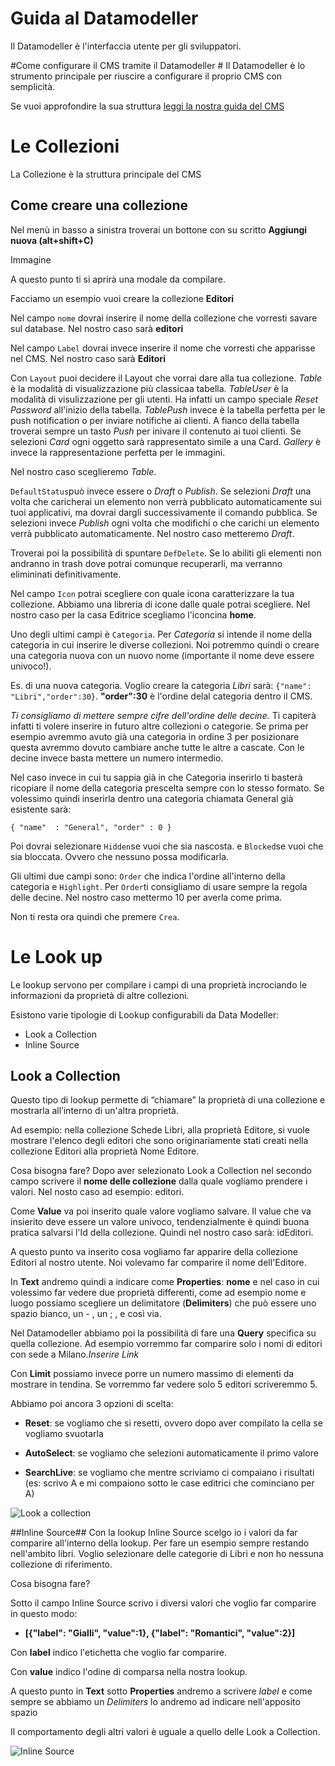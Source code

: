 # Guida al Datamodeller #
Il Datamodeller è l'interfaccia utente per gli sviluppatori.

#Come configurare il CMS tramite il Datamodeller #
Il Datamodeller è lo strumento principale per riuscire a configurare il proprio CMS con semplicità.

Se vuoi approfondire la sua struttura [leggi la nostra guida del CMS](https://docs.mia-platform.eu/user_guide_and_tools/cms/)

# Le Collezioni #

La Collezione è la struttura principale del CMS

## Come creare una collezione ##
Nel menù in basso a sinistra troverai un bottone con su scritto **Aggiungi nuova (alt+shift+C)**

Immagine

A questo punto ti si aprirà una modale da compilare.

Facciamo un esempio vuoi creare la collezione **Editori**

Nel campo `nome` dovrai inserire il nome della collezione che vorresti savare sul database. Nel nostro caso sarà **editori**

Nel campo `Label` dovrai invece inserire il nome che vorresti che apparisse nel CMS. Nel nostro caso sarà **Editori**

Con `Layout` puoi decidere il Layout che vorrai dare alla tua collezione. *Table* è la modalità di visualizzazione più classicaa tabella. *TableUser* è la modalità di visulizzazione per gli utenti. Ha infatti un campo speciale *Reset Password* all'inizio della tabella. *TablePush* invece è la tabella perfetta per le push notification o per inviare notifiche ai clienti. A fianco della tabella troverai sempre un tasto *Push* per inivare il contenuto ai tuoi clienti. Se selezioni *Card* ogni oggetto sarà rappresentato simile a una Card. *Gallery* è invece la rappresentazione perfetta per le immagini.

Nel nostro caso sceglieremo *Table*.

`DefaultStatus`può invece essere o *Draft* o *Publish*. Se selezioni *Draft* una volta che caricherai un elemento non verrà pubblicato automaticamente sui tuoi applicativi, ma dovrai dargli successivamente il comando pubblica. Se selezioni invece *Publish* ogni volta che modifichi o che carichi un elemento verrà pubblicato automaticamente. Nel nostro caso metteremo *Draft*.

Troverai poi la possibilità di spuntare `DefDelete`. Se lo abiliti gli elementi non andranno in trash dove potrai comunque recuperarli, ma verranno elimininati definitivamente.

Nel campo `Icon` potrai scegliere con quale icona caratterizzare la tua collezione. Abbiamo una libreria di icone dalle quale potrai scegliere. Nel nostro caso per la casa Editrice scegliamo l'iconcina **home**.

Uno degli ultimi campi è `Categoria`. Per *Categoria* si intende il nome della categoria in cui inserire le diverse collezioni. Noi potremmo quindi o creare una categoria nuova con un nuovo nome (importante il nome deve essere univoco!).

Es. di una nuova categoria. Voglio creare la categoria *Libri*
sarà: `{"name": "Libri","order":30}`. **"order":30** è l'ordine delal categoria dentro il CMS.

*Ti consigliamo di mettere sempre cifre dell'ordine delle decine.* Ti capiterà infatti ti volere inserire in futuro altre collezioni o categorie. Se prima per esempio avremmo avuto già una categoria in ordine 3 per posizionare questa avremmo dovuto cambiare anche tutte le altre a cascate. Con le decine invece basta mettere un numero intermedio.

Nel caso invece in cui tu sappia già in che Categoria inserirlo ti basterà ricopiare il nome della categoria prescelta sempre con lo stesso formato. Se volessimo quindi inserirla dentro una categoria chiamata General già esistente sarà:

 `{ "name"  : "General", "order" : 0 }`

 Poi dovrai selezionare `Hidden`se vuoi che sia nascosta. e `Blocked`se vuoi che sia bloccata. Ovvero che nessuno possa modificarla.

 Gli ultimi due campi sono: `Order` che indica l'ordine all'interno della categoria e `Highlight`. Per `Order`ti consigliamo di usare sempre la regola delle decine. Nel nostro caso mettermo 10 per averla come prima.

 Non ti resta ora quindi che premere `Crea`.

# Le Look up #

Le lookup servono per compilare i campi di una proprietà incrociando le informazioni da proprietà di altre collezioni.

Esistono varie tipologie di Lookup configurabili da Data Modeller:

- Look a Collection
- Inline Source

## Look a Collection ##
Questo tipo di lookup permette di “chiamare” la proprietà di una collezione e mostrarla all’interno di un'altra proprietà.

Ad esempio: nella collezione Schede Libri, alla proprietà Editore, si vuole mostrare l'elenco degli editori che sono originariamente stati creati nella collezione Editori alla proprietà Nome Editore.

Cosa bisogna fare?
Dopo aver selezionato Look a Collection nel secondo campo scrivere il **nome delle collezione** dalla quale vogliamo prendere i valori. Nel nosto caso ad esempio: editori.

Come **Value** va poi inserito quale valore vogliamo salvare. Il value che va insierito deve essere un valore univoco, tendenzialmente è quindi buona pratica salvarsi l'Id della collezione.
Quindi nel nostro caso sarà: idEditori.

A questo punto va inserito cosa vogliamo far apparire della collezione Editori al nostro utente. Noi volevamo far comparire il nome dell'Editore.

In **Text** andremo quindi a indicare come **Properties**: **nome**
e nel caso in cui volessimo far vedere due proprietà differenti, come ad esempio nome e luogo possiamo scegliere un delimitatore (**Delimiters**) che può essere uno spazio bianco, un - , un ; , e così via.

Nel Datamodeller abbiamo poi la possibilità di fare una **Query** specifica su quella collezione. Ad esempio vorremmo far comparire solo i nomi di editori con sede a Milano.*Inserire Link*

Con **Limit** possiamo invece porre un numero massimo di elementi da mostrare in tendina. Se vorremmo far vedere solo 5 editori scriveremmo 5.

Abbiamo poi ancora 3 opzioni di scelta:

- **Reset**: se vogliamo che si resetti, ovvero dopo aver compilato la cella se vogliamo svuotarla

- **AutoSelect**: se vogliamo che selezioni automaticamente il primo valore

- **SearchLive**: se vogliamo che mentre scriviamo ci compaiano i risultati (es: scrivo A e mi compaiono sotto le case editrici che cominciano per A)

![Look a collection](\img\look-a-collection.PNG)

##Inline Source##
Con la lookup Inline Source scelgo io i valori da far comparire all'interno della lookup. Per fare un esempio sempre restando nell'ambito libri. Voglio selezionare delle categorie di Libri e non ho nessuna collezione di riferimento.

Cosa bisogna fare?

Sotto il campo Inline Source scrivo i diversi valori che voglio far comparire in questo modo:

- **[{"label": "Gialli", "value":1}, {"label": "Romantici", "value":2}]**

Con **label** indico l'etichetta che voglio far comparire.

Con **value** indico l'odine di comparsa nella nostra lookup.

A questo punto in **Text** sotto **Properties** andremo a scrivere *label* e come sempre se abbiamo un *Delimiters* lo andremo ad indicare nell'apposito spazio

Il comportamento degli altri valori è uguale a quello delle Look a Collection.

![Inline Source](\img\inline-source.PNG)
